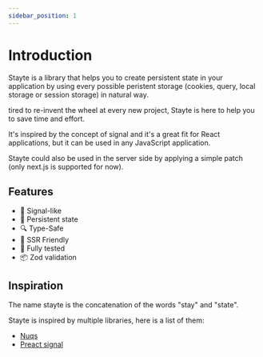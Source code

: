 ```yaml
---
sidebar_position: 1
---
```



# Introduction

Stayte is a library that helps you to create persistent state in your application by using every possible peristent storage (cookies, query, local storage or session storage) in natural way.

tired to re-invent the wheel at every new project, Stayte is here to help you to save time and effort.

It's inspired by the concept of signal and it's a great fit for React applications, but it can be used in any JavaScript application.

Stayte could also be used in the server side by applying a simple patch (only next.js is supported for now).


## Features

- 🔌 Signal-like
- 💾 Persistent state
- 🔍 Type-Safe
- 📡 SSR Friendly
- 🧪 Fully tested
- 📦 Zod validation

## Inspiration

The name stayte is the concatenation of the words "stay" and "state".

Stayte is inspired by multiple libraries, here is a list of them:

- [Nuqs](https://nuqs.47ng.com)
- [Preact signal](https://preactjs.com/guide/v10/signals)